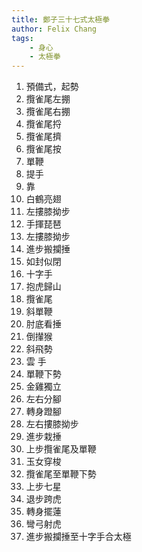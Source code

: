 ```yaml
---
title: 鄭子三十七式太極拳
author: Felix Chang
tags:
    - 身心
    - 太極拳
---
```


1. 預備式，起勢
2. 攬雀尾左掤
3. 攬雀尾右掤
4. 攬雀尾捋
5. 攬雀尾擠
6. 攬雀尾按
7. 單鞭
8. 提手
9. 靠
10. 白鶴亮翅
11. 左摟膝拗步
12. 手揮琵琶
13. 左摟膝拗步
14. 進步搬攔捶
15. 如封似閉
16. 十字手
17. 抱虎歸山
18. 攬雀尾
19. 斜單鞭
20. 肘底看捶
21. 倒攆猴
22. 斜飛勢
23. 雲  手
24. 單鞭下勢
25. 金雞獨立
26. 左右分腳
27. 轉身蹬腳
28. 左右摟膝拗步
29. 進步栽捶
30. 上步攬雀尾及單鞭
31. 玉女穿梭
32. 攬雀尾至單鞭下勢
33. 上步七星
34. 退步跨虎
35. 轉身擺蓮
36. 彎弓射虎
37. 進步搬攔捶至十字手合太極
